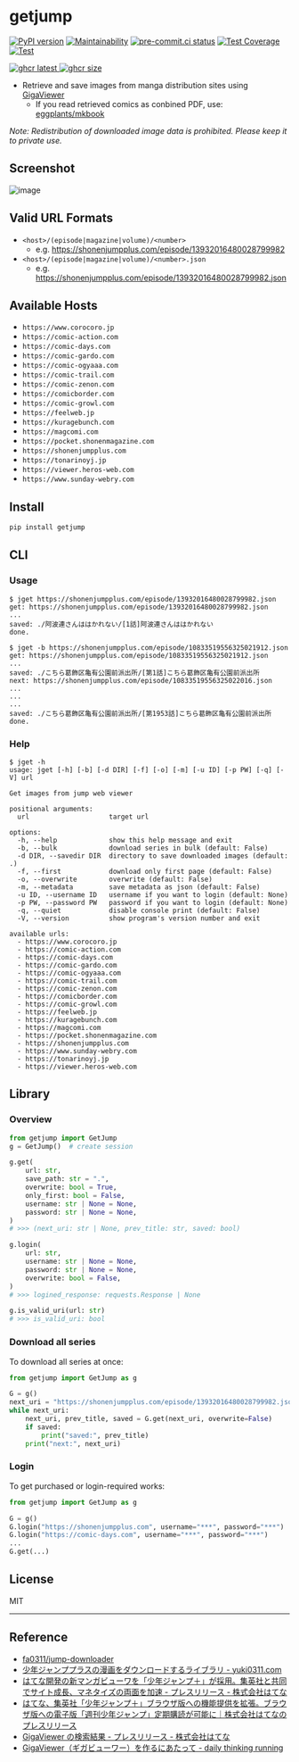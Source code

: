 # getjump

[![PyPI version](
  <https://badge.fury.io/py/getjump.svg>
  )](
  <https://badge.fury.io/py/getjump>
) [![Maintainability](
  <https://api.codeclimate.com/v1/badges/8d8c16d52b49885dad8c/maintainability>
  )](
  <https://codeclimate.com/github/eggplants/getjump/maintainability>
) [![pre-commit.ci status](
  <https://results.pre-commit.ci/badge/github/eggplants/getjump/master.svg>
  )](
  <https://results.pre-commit.ci/latest/github/eggplants/getjump/master>
) [![Test Coverage](
  <https://api.codeclimate.com/v1/badges/8d8c16d52b49885dad8c/test_coverage>
  )](
  <https://codeclimate.com/github/eggplants/getjump/test_coverage>
) [![Test](
  <https://github.com/eggplants/getjump/actions/workflows/test.yml/badge.svg>
  )](
  <https://github.com/eggplants/getjump/actions/workflows/test.yml>
)

[![ghcr latest](
  <https://ghcr-badge.deta.dev/eggplants/getjump/latest_tag?trim=major&label=latest>
 ) ![ghcr size](
  <https://ghcr-badge.deta.dev/eggplants/getjump/size>
)](
  <https://github.com/eggplants/getjump/pkgs/container/getjump>
)

- Retrieve and save images from manga distribution sites using [GigaViewer](https://prtimes.jp/main/html/searchrlp/company_id/6510)
  - If you read retrieved comics as conbined PDF, use: [eggplants/mkbook](https://github.com/eggplants/mkbook)

_Note: Redistribution of downloaded image data is prohibited. Please keep it to private use._

## Screenshot

![image](https://user-images.githubusercontent.com/42153744/175097993-c6a2e162-50ea-41d4-9590-19a09a61e053.png)

## Valid URL Formats

- `<host>/(episode|magazine|volume)/<number>`
  - e.g. <https://shonenjumpplus.com/episode/13932016480028799982>
- `<host>/(episode|magazine|volume)/<number>.json`
  - e.g. <https://shonenjumpplus.com/episode/13932016480028799982.json>

## Available Hosts

- `https://www.corocoro.jp`
- `https://comic-action.com`
- `https://comic-days.com`
- `https://comic-gardo.com`
- `https://comic-ogyaaa.com`
- `https://comic-trail.com`
- `https://comic-zenon.com`
- `https://comicborder.com`
- `https://comic-growl.com`
- `https://feelweb.jp`
- `https://kuragebunch.com`
- `https://magcomi.com`
- `https://pocket.shonenmagazine.com`
- `https://shonenjumpplus.com`
- `https://tonarinoyj.jp`
- `https://viewer.heros-web.com`
- `https://www.sunday-webry.com`

## Install

```bash
pip install getjump
```

## CLI

### Usage

```shellsession
$ jget https://shonenjumpplus.com/episode/13932016480028799982.json
get: https://shonenjumpplus.com/episode/13932016480028799982.json
...
saved: ./阿波連さんははかれない/[1話]阿波連さんははかれない
done.

$ jget -b https://shonenjumpplus.com/episode/10833519556325021912.json
get: https://shonenjumpplus.com/episode/10833519556325021912.json
...
saved: ./こちら葛飾区亀有公園前派出所/[第1話]こちら葛飾区亀有公園前派出所
next: https://shonenjumpplus.com/episode/10833519556325022016.json
...
...
...
saved: ./こちら葛飾区亀有公園前派出所/[第1953話]こちら葛飾区亀有公園前派出所
done.
```

### Help

```shellsession
$ jget -h
usage: jget [-h] [-b] [-d DIR] [-f] [-o] [-m] [-u ID] [-p PW] [-q] [-V] url

Get images from jump web viewer

positional arguments:
  url                    target url

options:
  -h, --help             show this help message and exit
  -b, --bulk             download series in bulk (default: False)
  -d DIR, --savedir DIR  directory to save downloaded images (default: .)
  -f, --first            download only first page (default: False)
  -o, --overwrite        overwrite (default: False)
  -m, --metadata         save metadata as json (default: False)
  -u ID, --username ID   username if you want to login (default: None)
  -p PW, --password PW   password if you want to login (default: None)
  -q, --quiet            disable console print (default: False)
  -V, --version          show program's version number and exit

available urls:
  - https://www.corocoro.jp
  - https://comic-action.com
  - https://comic-days.com
  - https://comic-gardo.com
  - https://comic-ogyaaa.com
  - https://comic-trail.com
  - https://comic-zenon.com
  - https://comicborder.com
  - https://comic-growl.com
  - https://feelweb.jp
  - https://kuragebunch.com
  - https://magcomi.com
  - https://pocket.shonenmagazine.com
  - https://shonenjumpplus.com
  - https://www.sunday-webry.com
  - https://tonarinoyj.jp
  - https://viewer.heros-web.com
```

## Library

### Overview

```python
from getjump import GetJump
g = GetJump()  # create session

g.get(
    url: str,
    save_path: str = ".",
    overwrite: bool = True,
    only_first: bool = False,
    username: str | None = None,
    password: str | None = None,
)
# >>> (next_uri: str | None, prev_title: str, saved: bool)

g.login(
    url: str,
    username: str | None = None,
    password: str | None = None,
    overwrite: bool = False,
)
# >>> logined_response: requests.Response | None

g.is_valid_uri(url: str)
# >>> is_valid_uri: bool
```

### Download all series

To download all series at once:

```python
from getjump import GetJump as g

G = g()
next_uri = "https://shonenjumpplus.com/episode/13932016480028799982.json"
while next_uri:
    next_uri, prev_title, saved = G.get(next_uri, overwrite=False)
    if saved:
        print("saved:", prev_title)
    print("next:", next_uri)
```

### Login

To get purchased or login-required works:

```python
from getjump import GetJump as g

G = g()
G.login("https://shonenjumpplus.com", username="***", password="***")
G.login("https://comic-days.com", username="***", password="***")
...
G.get(...)
```

## License

MIT

---

## Reference

- [fa0311/jump-downloader](https://github.com/fa0311/jump-downloader)
- [少年ジャンププラスの漫画をダウンロードするライブラリ - yuki0311.com](https://blog.yuki0311.com/jumppuls_downloader/)
- [はてな開発の新マンガビューワを「少年ジャンプ＋」が採用。集英社と共同でサイト成長、マネタイズの両面を加速 - プレスリリース - 株式会社はてな](https://hatenacorp.jp/press/release/entry/2017/01/18/113000)
- [はてな、集英社「少年ジャンプ＋」ブラウザ版への機能提供を拡張。ブラウザ版への電子版「週刊少年ジャンプ」定期購読が可能に｜株式会社はてなのプレスリリース](https://prtimes.jp/main/html/rd/p/000000078.000006510.html)
- [GigaViewer の検索結果 - プレスリリース - 株式会社はてな](https://hatenacorp.jp/press/release/search?q=GigaViewer)
- [GigaViewer（ギガビューワー）を作るにあたって - daily thinking running](https://jusei.hatenablog.com/entry/2018/01/09/172026)
